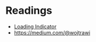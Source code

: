 # Readings
* [Loading Indicator](https://medium.com/angular-in-depth/angular-show-loading-indicator-when-obs-async-is-not-yet-resolved-9d8e5497dd8)
* https://medium.com/@wojtrawi

